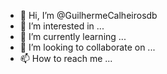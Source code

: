 - 👋 Hi, I’m @GuilhermeCalheirosdb
- 👀 I’m interested in ...
- 🌱 I’m currently learning ...
- 💞️ I’m looking to collaborate on ...
- 📫 How to reach me ...

<!---
GuilhermeCalheirosdb/GuilhermeCalheirosdb is a ✨ special ✨ repository because its `README.md` (this file) appears on your GitHub profile.
You can click the Preview link to take a look at your changes.
--->
